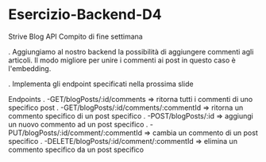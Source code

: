 # Esercizio-Backend-D4
Strive Blog API Compito di fine settimana

. Aggiungiamo al nostro backend la possibilità di aggiungere commenti agli articoli. Il modo migliore per unire i commenti ai post in questo caso è l'embedding.

. Implementa gli endpoint specificati nella prossima slide

Endpoints . -GET/blogPosts/:id/comments => ritorna tutti i commenti di uno specifico post 
. -GET/blogPosts/:id/comments/:commentId => ritorna un commento specifico di un post specifico 
. -POST/blogPosts/:id => aggiungi un nuovo commento ad un post specifico 
. -PUT/blogPosts/:id/comment/:commentId => cambia un commento di un post specifico 
. -DELETE/blogPosts/:id/comment/:commentId => elimina un commento specifico da un post specifico
